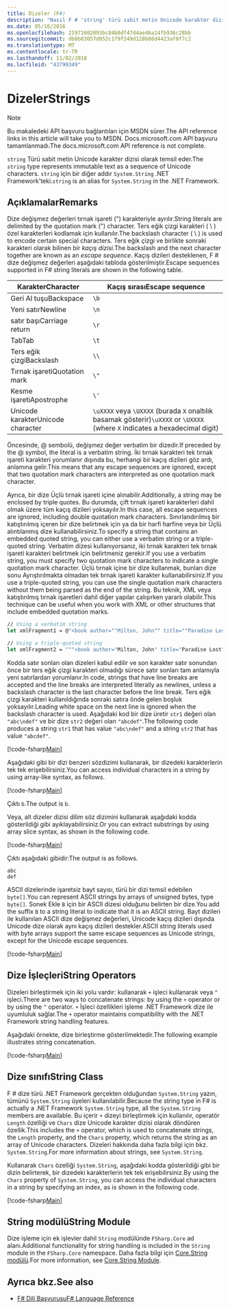 ```yaml
---
title: Dizeler (F#)
description: "Nasıl F # 'string' türü sabit metin Unicode karakter dizisi olarak temsil ettiğini öğrenin."
ms.date: 05/16/2016
ms.openlocfilehash: 21971602093bc84b0df47d4ae46a14fb936c28bb
ms.sourcegitcommit: db8b83057d052c1f9f249d128b08d4423af0f7c2
ms.translationtype: MT
ms.contentlocale: tr-TR
ms.lasthandoff: 11/02/2018
ms.locfileid: "43799349"
---
```

# <a name="strings"></a><span data-ttu-id="87f30-103">Dizeler</span><span class="sxs-lookup"><span data-stu-id="87f30-103">Strings</span></span>

> [!NOTE]
<span data-ttu-id="87f30-104">Bu makaledeki API başvuru bağlantıları için MSDN sürer.</span><span class="sxs-lookup"><span data-stu-id="87f30-104">The API reference links in this article will take you to MSDN.</span></span>  <span data-ttu-id="87f30-105">Docs.microsoft.com API başvuru tamamlanmadı.</span><span class="sxs-lookup"><span data-stu-id="87f30-105">The docs.microsoft.com API reference is not complete.</span></span>

<span data-ttu-id="87f30-106">`string` Türü sabit metin Unicode karakter dizisi olarak temsil eder.</span><span class="sxs-lookup"><span data-stu-id="87f30-106">The `string` type represents immutable text as a sequence of Unicode characters.</span></span> <span data-ttu-id="87f30-107">`string` için bir diğer addır `System.String` .NET Framework'teki.</span><span class="sxs-lookup"><span data-stu-id="87f30-107">`string` is an alias for `System.String` in the .NET Framework.</span></span>

## <a name="remarks"></a><span data-ttu-id="87f30-108">Açıklamalar</span><span class="sxs-lookup"><span data-stu-id="87f30-108">Remarks</span></span>

<span data-ttu-id="87f30-109">Dize değişmez değerleri tırnak işareti (") karakteriyle ayrılır.</span><span class="sxs-lookup"><span data-stu-id="87f30-109">String literals are delimited by the quotation mark (") character.</span></span> <span data-ttu-id="87f30-110">Ters eğik çizgi karakteri ( \\ ) özel karakterleri kodlamak için kullanılır.</span><span class="sxs-lookup"><span data-stu-id="87f30-110">The backslash character ( \\ ) is used to encode certain special characters.</span></span> <span data-ttu-id="87f30-111">Ters eğik çizgi ve birlikte sonraki karakteri olarak bilinen bir *kaçış dizisi*.</span><span class="sxs-lookup"><span data-stu-id="87f30-111">The backslash and the next character together are known as an *escape sequence*.</span></span> <span data-ttu-id="87f30-112">Kaçış dizileri desteklenen, F # dize değişmez değerleri aşağıdaki tabloda gösterilmiştir.</span><span class="sxs-lookup"><span data-stu-id="87f30-112">Escape sequences supported in F# string literals are shown in the following table.</span></span>

|<span data-ttu-id="87f30-113">Karakter</span><span class="sxs-lookup"><span data-stu-id="87f30-113">Character</span></span>|<span data-ttu-id="87f30-114">Kaçış sırası</span><span class="sxs-lookup"><span data-stu-id="87f30-114">Escape sequence</span></span>|
|---------|---------------|
|<span data-ttu-id="87f30-115">Geri Al tuşu</span><span class="sxs-lookup"><span data-stu-id="87f30-115">Backspace</span></span>|`\b`|
|<span data-ttu-id="87f30-116">Yeni satır</span><span class="sxs-lookup"><span data-stu-id="87f30-116">Newline</span></span>|`\n`|
|<span data-ttu-id="87f30-117">satır başı</span><span class="sxs-lookup"><span data-stu-id="87f30-117">Carriage return</span></span>|`\r`|
|<span data-ttu-id="87f30-118">Tab</span><span class="sxs-lookup"><span data-stu-id="87f30-118">Tab</span></span>|`\t`|
|<span data-ttu-id="87f30-119">Ters eğik çizgi</span><span class="sxs-lookup"><span data-stu-id="87f30-119">Backslash</span></span>|`\\`|
|<span data-ttu-id="87f30-120">Tırnak işareti</span><span class="sxs-lookup"><span data-stu-id="87f30-120">Quotation mark</span></span>|`\"`|
|<span data-ttu-id="87f30-121">Kesme işareti</span><span class="sxs-lookup"><span data-stu-id="87f30-121">Apostrophe</span></span>|`\'`|
|<span data-ttu-id="87f30-122">Unicode karakter</span><span class="sxs-lookup"><span data-stu-id="87f30-122">Unicode character</span></span>|<span data-ttu-id="87f30-123">`\uXXXX` veya `\UXXXX` (burada `X` onaltılık basamak gösterir)</span><span class="sxs-lookup"><span data-stu-id="87f30-123">`\uXXXX` or `\UXXXX` (where `X` indicates a hexadecimal digit)</span></span>|

<span data-ttu-id="87f30-124">Öncesinde, @ sembolü, değişmez değer verbatim bir dizedir.</span><span class="sxs-lookup"><span data-stu-id="87f30-124">If preceded by the @ symbol, the literal is a verbatim string.</span></span> <span data-ttu-id="87f30-125">İki tırnak karakteri tek tırnak işareti karakteri yorumlanır dışında bu, herhangi bir kaçış dizileri göz ardı, anlamına gelir.</span><span class="sxs-lookup"><span data-stu-id="87f30-125">This means that any escape sequences are ignored, except that two quotation mark characters are interpreted as one quotation mark character.</span></span>

<span data-ttu-id="87f30-126">Ayrıca, bir dize Üçlü tırnak işareti içine alınabilir.</span><span class="sxs-lookup"><span data-stu-id="87f30-126">Additionally, a string may be enclosed by triple quotes.</span></span> <span data-ttu-id="87f30-127">Bu durumda, çift tırnak işareti karakterleri dahil olmak üzere tüm kaçış dizileri yoksayılır.</span><span class="sxs-lookup"><span data-stu-id="87f30-127">In this case, all escape sequences are ignored, including double quotation mark characters.</span></span> <span data-ttu-id="87f30-128">Sınırlandırılmış bir katıştırılmış içeren bir dize belirtmek için ya da bir harfi harfine veya bir Üçlü alıntılanmış dize kullanabilirsiniz.</span><span class="sxs-lookup"><span data-stu-id="87f30-128">To specify a string that contains an embedded quoted string, you can either use a verbatim string or a triple-quoted string.</span></span> <span data-ttu-id="87f30-129">Verbatim dizesi kullanıyorsanız, iki tırnak karakteri tek tırnak işareti karakteri belirtmek için belirtmeniz gerekir.</span><span class="sxs-lookup"><span data-stu-id="87f30-129">If you use a verbatim string, you  must specify two quotation mark characters to indicate a single quotation mark character.</span></span> <span data-ttu-id="87f30-130">Üçlü tırnak içine bir dize kullanmak, bunları dize sonu Ayrıştırılmakta olmadan tek tırnak işareti karakter kullanabilirsiniz.</span><span class="sxs-lookup"><span data-stu-id="87f30-130">If you use a triple-quoted string, you can use the single quotation mark characters without them being parsed as the end of the string.</span></span> <span data-ttu-id="87f30-131">Bu teknik, XML veya katıştırılmış tırnak işaretleri dahil diğer yapılar çalışırken yararlı olabilir.</span><span class="sxs-lookup"><span data-stu-id="87f30-131">This technique can be useful when you work with XML or other structures that include embedded quotation marks.</span></span>

```fsharp
// Using a verbatim string
let xmlFragment1 = @"<book author=""Milton, John"" title=""Paradise Lost"">"

// Using a triple-quoted string
let xmlFragment2 = """<book author="Milton, John" title="Paradise Lost">"""
```

<span data-ttu-id="87f30-132">Kodda satır sonları olan dizeleri kabul edilir ve son karakter satır sonundan önce bir ters eğik çizgi karakteri olmadığı sürece satır sonları tam anlamıyla yeni satırlardan yorumlanır.</span><span class="sxs-lookup"><span data-stu-id="87f30-132">In code, strings that have line breaks are accepted and the line breaks are interpreted literally as newlines, unless a backslash character is the last character before the line break.</span></span> <span data-ttu-id="87f30-133">Ters eğik çizgi karakteri kullanıldığında sonraki satıra önde gelen boşluk yoksayılır.</span><span class="sxs-lookup"><span data-stu-id="87f30-133">Leading white space on the next line is ignored when the backslash character is used.</span></span> <span data-ttu-id="87f30-134">Aşağıdaki kod bir dize üretir `str1` değeri olan `"abc\ndef"` ve bir dize `str2` değeri olan `"abcdef"`.</span><span class="sxs-lookup"><span data-stu-id="87f30-134">The following code produces a string `str1` that has value `"abc\ndef"` and a string `str2` that has value `"abcdef"`.</span></span>

[!code-fsharp[Main](../../../samples/snippets/fsharp/lang-ref-1/snippet1001.fs)]

<span data-ttu-id="87f30-135">Aşağıdaki gibi bir dizi benzeri sözdizimi kullanarak, bir dizedeki karakterlerin tek tek erişebilirsiniz.</span><span class="sxs-lookup"><span data-stu-id="87f30-135">You can access individual characters in a string by using array-like syntax, as follows.</span></span>

[!code-fsharp[Main](../../../samples/snippets/fsharp/lang-ref-1/snippet1002.fs)]

<span data-ttu-id="87f30-136">Çıktı `b`.</span><span class="sxs-lookup"><span data-stu-id="87f30-136">The output is `b`.</span></span>

<span data-ttu-id="87f30-137">Veya, alt dizeler dizisi dilim söz dizimini kullanarak aşağıdaki kodda gösterildiği gibi ayıklayabilirsiniz.</span><span class="sxs-lookup"><span data-stu-id="87f30-137">Or you can extract substrings by using array slice syntax, as shown in the following code.</span></span>

[!code-fsharp[Main](../../../samples/snippets/fsharp/lang-ref-1/snippet1003.fs)]

<span data-ttu-id="87f30-138">Çıktı aşağıdaki gibidir:</span><span class="sxs-lookup"><span data-stu-id="87f30-138">The output is as follows.</span></span>

```
abc
def
```

<span data-ttu-id="87f30-139">ASCII dizelerinde işaretsiz bayt sayısı, türü bir dizi temsil edebilen `byte[]`.</span><span class="sxs-lookup"><span data-stu-id="87f30-139">You can represent ASCII strings by arrays of unsigned bytes, type `byte[]`.</span></span> <span data-ttu-id="87f30-140">Sonek Ekle `B` için bir ASCII dizesi olduğunu belirten bir dize.</span><span class="sxs-lookup"><span data-stu-id="87f30-140">You add the suffix `B` to a string literal to indicate that it is an ASCII string.</span></span> <span data-ttu-id="87f30-141">Bayt dizileri ile kullanılan ASCII dize değişmez değerleri, Unicode kaçış dizileri dışında Unicode dize olarak aynı kaçış dizileri destekler.</span><span class="sxs-lookup"><span data-stu-id="87f30-141">ASCII string literals used with byte arrays support the same escape sequences as Unicode strings, except for the Unicode escape sequences.</span></span>

[!code-fsharp[Main](../../../samples/snippets/fsharp/lang-ref-1/snippet1004.fs)]

## <a name="string-operators"></a><span data-ttu-id="87f30-142">Dize İşleçleri</span><span class="sxs-lookup"><span data-stu-id="87f30-142">String Operators</span></span>

<span data-ttu-id="87f30-143">Dizeleri birleştirmek için iki yolu vardır: kullanarak `+` işleci kullanarak veya `^` işleci.</span><span class="sxs-lookup"><span data-stu-id="87f30-143">There are two ways to concatenate strings: by using the `+` operator or by using the `^` operator.</span></span> <span data-ttu-id="87f30-144">`+` İşleci özellikleri işleme .NET Framework dize ile uyumluluk sağlar.</span><span class="sxs-lookup"><span data-stu-id="87f30-144">The `+` operator maintains compatibility with the .NET Framework string handling features.</span></span>

<span data-ttu-id="87f30-145">Aşağıdaki örnekte, dize birleştirme gösterilmektedir.</span><span class="sxs-lookup"><span data-stu-id="87f30-145">The following example illustrates string concatenation.</span></span>

[!code-fsharp[Main](../../../samples/snippets/fsharp/lang-ref-1/snippet1006.fs)]

## <a name="string-class"></a><span data-ttu-id="87f30-146">Dize sınıfı</span><span class="sxs-lookup"><span data-stu-id="87f30-146">String Class</span></span>

<span data-ttu-id="87f30-147">F # dize türü .NET Framework gerçekten olduğundan `System.String` yazın, tümünü `System.String` üyeleri kullanılabilir.</span><span class="sxs-lookup"><span data-stu-id="87f30-147">Because the string type in F# is actually a .NET Framework `System.String` type, all the `System.String` members are available.</span></span> <span data-ttu-id="87f30-148">Bu içerir `+` dizeyi birleştirmek için kullanılır, operatör `Length` özelliği ve `Chars` dize Unicode karakter dizisi olarak döndüren özellik.</span><span class="sxs-lookup"><span data-stu-id="87f30-148">This includes the `+` operator, which is used to concatenate strings, the `Length` property, and the `Chars` property, which returns the string as an array of Unicode characters.</span></span> <span data-ttu-id="87f30-149">Dizeleri hakkında daha fazla bilgi için bkz. `System.String`.</span><span class="sxs-lookup"><span data-stu-id="87f30-149">For more information about strings, see `System.String`.</span></span>

<span data-ttu-id="87f30-150">Kullanarak `Chars` özelliği `System.String`, aşağıdaki kodda gösterildiği gibi bir dizin belirterek, bir dizedeki karakterlerin tek tek erişebilirsiniz.</span><span class="sxs-lookup"><span data-stu-id="87f30-150">By using the `Chars` property of `System.String`, you can access the individual characters in a string by specifying an index, as is shown in the following code.</span></span>

[!code-fsharp[Main](../../../samples/snippets/fsharp/lang-ref-1/snippet1005.fs)]

## <a name="string-module"></a><span data-ttu-id="87f30-151">String modülü</span><span class="sxs-lookup"><span data-stu-id="87f30-151">String Module</span></span>

<span data-ttu-id="87f30-152">Dize işleme için ek işlevler dahil `String` modülünde `FSharp.Core` ad alanı.</span><span class="sxs-lookup"><span data-stu-id="87f30-152">Additional functionality for string handling is included in the `String` module in the `FSharp.Core` namespace.</span></span> <span data-ttu-id="87f30-153">Daha fazla bilgi için [Core.String modülü](https://msdn.microsoft.com/visualfsharpdocs/conceptual/core.string-module-%5bfsharp%5d).</span><span class="sxs-lookup"><span data-stu-id="87f30-153">For more information, see [Core.String Module](https://msdn.microsoft.com/visualfsharpdocs/conceptual/core.string-module-%5bfsharp%5d).</span></span>

## <a name="see-also"></a><span data-ttu-id="87f30-154">Ayrıca bkz.</span><span class="sxs-lookup"><span data-stu-id="87f30-154">See also</span></span>

- [<span data-ttu-id="87f30-155">F# Dili Başvurusu</span><span class="sxs-lookup"><span data-stu-id="87f30-155">F# Language Reference</span></span>](index.md)
